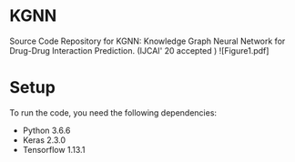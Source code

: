 # KGNN
Source Code Repository for KGNN: Knowledge Graph Neural Network for Drug-Drug Interaction Prediction. (IJCAI' 20 accepted )
![Figure1.pdf]

# Setup
To run the code, you need the following dependencies:
* Python 3.6.6
* Keras 2.3.0
* Tensorflow 1.13.1
